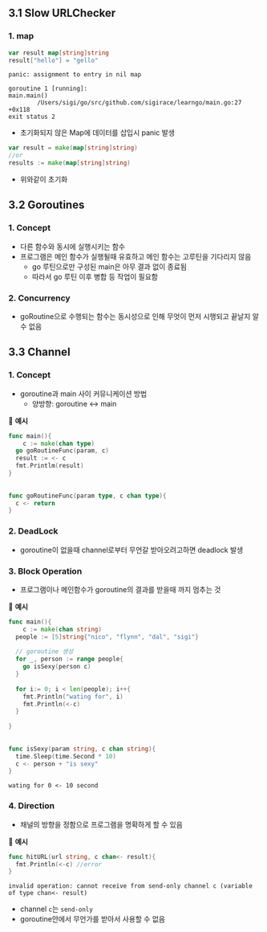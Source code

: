 ## 3.1 Slow URLChecker

### 1. map

```go
var result map[string]string
result["hello"] = "gello"
```

```
panic: assignment to entry in nil map

goroutine 1 [running]:
main.main()
        /Users/sigi/go/src/github.com/sigirace/learngo/main.go:27 +0x118
exit status 2
```

- 초기화되지 않은 Map에 데이터를 삽입시 panic 발생

```go
var result = make(map[string]string)
//or
results := make(map[string]string)
```

- 위와같이 초기화



## 3.2 Goroutines

### 1. Concept

- 다른 함수와 동시에 실행시키는 함수
- 프로그램은 메인 함수가 실행될때 유효하고 메인 함수는 고루틴을 기다리지 않음
  - go 루틴으로만 구성된 main은 아무 결과 없이 종료됨
  - 따라서 go 루틴 이후 병합 등 작업이 필요함



### 2. Concurrency

- goRoutine으로 수행되는 함수는 동시성으로 인해 무엇이 먼저 시행되고 끝날지 알 수 없음



## 3.3 Channel

### 1. Concept

- goroutine과 main 사이 커뮤니케이션 방법
  - 양방향: goroutine <-> main

🌈 **예시**

```go
func main(){
	c := make(chan type)
  go goRoutineFunc(param, c)
  result := <- c
  fmt.Printlm(result)
}
  
  
func goRoutineFunc(param type, c chan type){
  c <- return
}
```



### 2. DeadLock

- goroutine이 없을때 channel로부터 무언갈 받아오려고하면 deadlock 발생



### 3. Block Operation

- 프로그램이나 메인함수가 goroutine의 결과를 받을때 까지 멈추는 것

🌈 **예시**

```go
func main(){
	c := make(chan string)
  people := [5]string{"nico", "flynn", "dal", "sigi"}
  
  // goroutine 생성
  for _, person := range people{
    go isSexy(person c)
  }
  
  for i:= 0; i < len(people); i++{
    fmt.Println("wating for", i)
    fmt.Println(<-c)
  }
  
}
  
  
func isSexy(param string, c chan string){
  time.Sleep(time.Second * 10)
  c <- person + "is sexy"
}
```

```
wating for 0 <- 10 second
```



### 4. Direction

- 채널의 방향을 정함으로 프로그램을 명확하게 할 수 있음

🌈 **예시**

```go
func hitURL(url string, c chan<- result){
  fmt.Println(<-c) //error
}
```

```
invalid operation: cannot receive from send-only channel c (variable of type chan<- result)
```

- channel `c`는 `send-only`
- goroutine안에서 무언가를 받아서 사용할 수 없음



